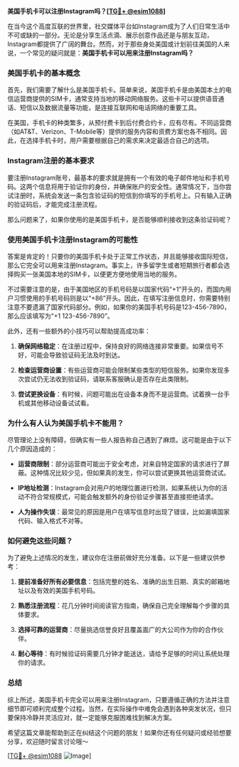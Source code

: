 **美国手机卡可以注册Instagram吗？[[TG💪+ @esim1088](https://t.me/s/esim1088)]**

在当今这个高度互联的世界里，社交媒体平台如Instagram成为了人们日常生活中不可或缺的一部分。无论是分享生活点滴、展示创意作品还是与朋友互动，Instagram都提供了广阔的舞台。然而，对于那些身处美国或计划前往美国的人来说，一个常见的疑问就是：**美国手机卡可以用来注册Instagram吗？**

### 美国手机卡的基本概念

首先，我们需要了解什么是美国手机卡。简单来说，美国手机卡是由美国本土的电信运营商提供的SIM卡，通常支持当地的移动网络服务。这些卡可以提供语音通话、短信以及数据流量等功能，是连接互联网和电话网络的重要工具。

在美国，手机卡的种类繁多，从预付费卡到后付费合约卡，应有尽有。不同运营商（如AT&T、Verizon、T-Mobile等）提供的服务内容和资费方案也各不相同。因此，在选择手机卡时，用户需要根据自己的需求来决定最适合自己的选项。

### Instagram注册的基本要求

要注册Instagram账号，最基本的要求就是拥有一个有效的电子邮件地址和手机号码。这两个信息将用于验证你的身份，并确保账户的安全性。通常情况下，当你尝试注册时，系统会发送一条包含验证码的短信到你填写的手机号上。只有输入正确的验证码后，才能完成注册流程。

那么问题来了，如果你使用的是美国手机卡，是否能够顺利接收到这条验证码呢？

### 使用美国手机卡注册Instagram的可能性

答案是肯定的！只要你的美国手机卡处于正常工作状态，并且能够接收国际短信，那么它完全可以用来注册Instagram。事实上，许多留学生或者短期旅行者都会选择购买一张美国本地的SIM卡，以便更方便地使用当地的服务。

不过需要注意的是，由于美国地区的手机号码是以国家代码“+1”开头的，而国内用户习惯使用的手机号码则是以“+86”开头。因此，在填写注册信息时，你需要特别注意不要遗漏了国家代码部分。例如，如果你的美国手机号码是123-456-7890，那么应该填写为“+1 123-456-7890”。

此外，还有一些额外的小技巧可以帮助提高成功率：

1. **确保网络稳定**：在注册过程中，保持良好的网络连接非常重要。如果信号不好，可能会导致验证码无法及时到达。
   
2. **检查运营商设置**：有些运营商可能会限制某些类型的短信服务。如果你发现多次尝试仍无法收到验证码，请联系客服确认是否存在此类限制。

3. **尝试更换设备**：有时候，问题可能出在设备本身而不是运营商。试着换一台手机或其他移动设备试试看。

### 为什么有人认为美国手机卡不能用？

尽管理论上没有障碍，但确实有一些人报告称自己遇到了麻烦。这可能是由于以下几个原因造成的：

- **运营商限制**：部分运营商可能出于安全考虑，对来自特定国家的请求进行了屏蔽。这种情况比较少见，但如果真的发生，你可以尝试更换其他运营商试试。
  
- **IP地址检测**：Instagram会对用户的地理位置进行检测，如果系统认为你的活动不符合常规模式，可能会触发额外的身份验证步骤甚至直接拒绝请求。

- **人为操作失误**：最常见的原因是用户在填写信息时出现了错误，比如漏填国家代码、输入格式不对等。

### 如何避免这些问题？

为了避免上述情况的发生，建议你在注册前做好充分准备。以下是一些建议供参考：

1. **提前准备好所有必要信息**：包括完整的姓名、准确的出生日期、真实的邮箱地址以及有效的美国手机号码。
   
2. **熟悉注册流程**：花几分钟时间阅读官方指南，确保自己完全理解每个步骤的具体要求。
   
3. **选择可靠的运营商**：尽量挑选信誉良好且覆盖面广的大公司作为你的合作伙伴。
   
4. **耐心等待**：有时候验证码需要几分钟才能送达，请给予足够的时间让系统处理你的请求。

### 总结

综上所述，美国手机卡完全可以用来注册Instagram，只要遵循正确的方法并注意细节即可顺利完成整个过程。当然，在实际操作中难免会遇到各种突发状况，但只要保持冷静并灵活应对，就一定能够克服困难找到解决方案。

希望这篇文章能帮助到正在纠结这个问题的朋友！如果你还有任何疑问或经验想要分享，欢迎随时留言讨论哦～

[[TG💪+ @esim1088](https://t.me/s/esim1088) ![Image](https://i.postimg.cc/4NQfJmqS/Snipaste-2025-05-13-00-14-12.png)]